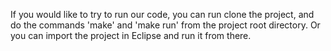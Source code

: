 If you would like to try to run our code, you can run clone the project, and do the commands 'make' and 'make run' from the project root directory. Or you can import the project in Eclipse and run it from there.
